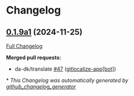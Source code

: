 # Changelog

## [0.1.9a1](https://github.com/OpenVoiceOS/skill-ovos-fallback-chatgpt/tree/0.1.9a1) (2024-11-25)

[Full Changelog](https://github.com/OpenVoiceOS/skill-ovos-fallback-chatgpt/compare/0.1.8...0.1.9a1)

**Merged pull requests:**

- da-dk/translate [\#47](https://github.com/OpenVoiceOS/skill-ovos-fallback-chatgpt/pull/47) ([gitlocalize-app[bot]](https://github.com/apps/gitlocalize-app))



\* *This Changelog was automatically generated by [github_changelog_generator](https://github.com/github-changelog-generator/github-changelog-generator)*
